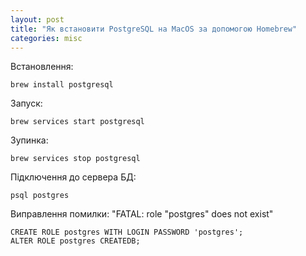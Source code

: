 ```yaml
---
layout: post
title: "Як встановити PostgreSQL на MacOS за допомогою Homebrew"
categories: misc
---
```


Встановлення:

```shell
brew install postgresql
```

Запуск:

```shell
brew services start postgresql
```

Зупинка:

```shell
brew services stop postgresql
```

Підключення до сервера БД:

```shell
psql postgres
```

Виправлення помилки: "FATAL: role "postgres" does not exist"

```shell
CREATE ROLE postgres WITH LOGIN PASSWORD 'postgres';
ALTER ROLE postgres CREATEDB;
```
